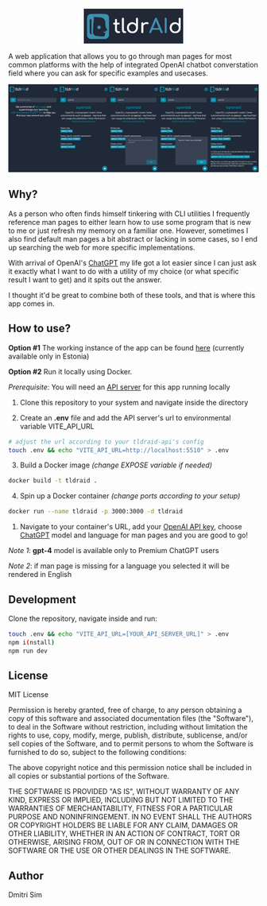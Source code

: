 <p align="center">
  <img width="200" src="/public/readme-logo.png" alt="app-logo" />
</p>

A web application that allows you to go through man pages for most common platforms with the help of integrated OpenAI chatbot converstation field where you can ask for specific examples and usecases.

<img src="/public/tldraid-demo.png" alt="app-logo" />

## Why?

As a person who often finds himself tinkering with CLI utilities I frequently reference man pages to either learn how to use some program that is new to me or just refresh my memory on a familiar one. However, sometimes I also find default man pages a bit abstract or lacking in some cases, so I end up searching the web for more specific implementations.

With arrival of OpenAI's [ChatGPT](https://chat.openai.com/auth/login) my life got a lot easier since I can just ask it exactly what I want to do with a utility of my choice (or what specific result I want to get) and it spits out the answer.

I thought it'd be great to combine both of these tools, and that is where this app comes in.

## How to use?

**Option #1**
The working instance of the app can be found [here]("https://tldraid.simlabs.dev) (currently available only in Estonia)

**Option #2**
Run it locally using Docker.

_Prerequisite_:
You will need an [API server](https://gitlab.com/dsim/tldraid-api) for this app running locally

1. Clone this repository to your system and navigate inside the directory

2. Create an **.env** file and add the API server's url to environmental variable VITE_API_URL

```sh
# adjust the url according to your tldraid-api's config
touch .env && echo "VITE_API_URL=http://localhost:5510" > .env
```

3. Build a Docker image _(change EXPOSE variable if needed)_

```sh
docker build -t tldraid .
```

4. Spin up a Docker container _(change ports according to your setup)_

```sh
docker run --name tldraid -p 3000:3000 -d tldraid
```

1. Navigate to your container's URL, add your [OpenAI API key](https://platform.openai.com/account/api-keys), choose [ChatGPT](https://platform.openai.com/docs/guides/gpt) model</a> and language for man pages and you are good to go!

_Note 1_: **gpt-4** model is available only to Premium ChatGPT users

_Note 2_: if man page is missing for a language you selected it will be rendered in English

## Development

Clone the repository, navigate inside and run:

```sh
touch .env && echo "VITE_API_URL=[YOUR_API_SERVER_URL]" > .env
npm i(nstall)
npm run dev
```

## License

MIT License

Permission is hereby granted, free of charge, to any person obtaining a copy
of this software and associated documentation files (the "Software"), to deal
in the Software without restriction, including without limitation the rights
to use, copy, modify, merge, publish, distribute, sublicense, and/or sell
copies of the Software, and to permit persons to whom the Software is
furnished to do so, subject to the following conditions:

The above copyright notice and this permission notice shall be included in all
copies or substantial portions of the Software.

THE SOFTWARE IS PROVIDED "AS IS", WITHOUT WARRANTY OF ANY KIND, EXPRESS OR
IMPLIED, INCLUDING BUT NOT LIMITED TO THE WARRANTIES OF MERCHANTABILITY,
FITNESS FOR A PARTICULAR PURPOSE AND NONINFRINGEMENT. IN NO EVENT SHALL THE
AUTHORS OR COPYRIGHT HOLDERS BE LIABLE FOR ANY CLAIM, DAMAGES OR OTHER
LIABILITY, WHETHER IN AN ACTION OF CONTRACT, TORT OR OTHERWISE, ARISING FROM,
OUT OF OR IN CONNECTION WITH THE SOFTWARE OR THE USE OR OTHER DEALINGS IN THE
SOFTWARE.

## Author

Dmitri Sim
